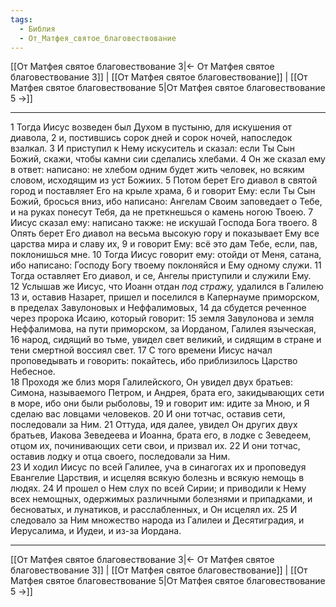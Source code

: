 ```yaml
---
tags:
  - Библия
  - От_Матфея_святое_благовествование
---
```

[[От Матфея святое благовествование 3|← От Матфея святое благовествование 3]] | [[От Матфея святое благовествование]] | [[От Матфея святое благовествование 5|От Матфея святое благовествование 5 →]]

---
1 Тогда Иисус возведен был Духом в пустыню, для искушения от диавола,
2 и, постившись сорок дней и сорок ночей, напоследок взалкал.
3 И приступил к Нему искуситель и сказал: если Ты Сын Божий, скажи, чтобы камни сии сделались хлебами.
4 Он же сказал ему в ответ: написано: не хлебом одним будет жить человек, но всяким словом, исходящим из уст Божиих.
5 Потом берет Его диавол в святой город и поставляет Его на крыле храма,
6 и говорит Ему: если Ты Сын Божий, бросься вниз, ибо написано: Ангелам Своим заповедает о Тебе, и на руках понесут Тебя, да не преткнешься о камень ногою Твоею.
7 Иисус сказал ему: написано также: не искушай Господа Бога твоего.
8 Опять берет Его диавол на весьма высокую гору и показывает Ему все царства мира и славу их,
9 и говорит Ему: всё это дам Тебе, если, пав, поклонишься мне.
10 Тогда Иисус говорит ему: отойди от Меня, сатана, ибо написано: Господу Богу твоему поклоняйся и Ему одному служи.
11 Тогда оставляет Его диавол, и се, Ангелы приступили и служили Ему.<br>
12 Услышав же Иисус, что Иоанн отдан <I>под</I> <I>стражу,</I> удалился в Галилею
13 и, оставив Назарет, пришел и поселился в Капернауме приморском, в пределах Завулоновых и Неффалимовых,
14 да сбудется реченное через пророка Исаию, который говорит:
15 земля Завулонова и земля Неффалимова, на пути приморском, за Иорданом, Галилея языческая,
16 народ, сидящий во тьме, увидел свет великий, и сидящим в стране и тени смертной воссиял свет.
17 С того времени Иисус начал проповедывать и говорить: покайтесь, ибо приблизилось Царство Небесное.<br>
18 Проходя же близ моря Галилейского, Он увидел двух братьев: Симона, называемого Петром, и Андрея, брата его, закидывающих сети в море, ибо они были рыболовы,
19 и говорит им: идите за Мною, и Я сделаю вас ловцами человеков.
20 И они тотчас, оставив сети, последовали за Ним.
21 Оттуда, идя далее, увидел Он других двух братьев, Иакова Зеведеева и Иоанна, брата его, в лодке с Зеведеем, отцом их, починивающих сети свои, и призвал их.
22 И они тотчас, оставив лодку и отца своего, последовали за Ним.<br>
23 И ходил Иисус по всей Галилее, уча в синагогах их и проповедуя Евангелие Царствия, и исцеляя всякую болезнь и всякую немощь в людях.
24 И прошел о Нем слух по всей Сирии; и приводили к Нему всех немощных, одержимых различными болезнями и припадками, и бесноватых, и лунатиков, и расслабленных, и Он исцелял их.
25 И следовало за Ним множество народа из Галилеи и Десятиградия, и Иерусалима, и Иудеи, и из-за Иордана.

---
[[От Матфея святое благовествование 3|← От Матфея святое благовествование 3]] | [[От Матфея святое благовествование]] | [[От Матфея святое благовествование 5|От Матфея святое благовествование 5 →]]